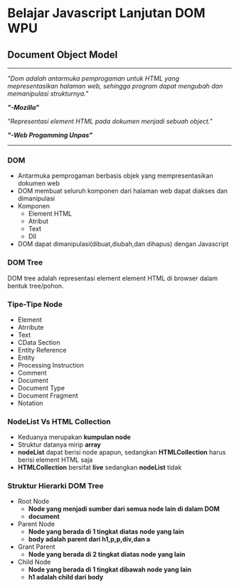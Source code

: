 # Belajar Javascript Lanjutan DOM WPU

## Document Object Model

---
*"Dom adalah antarmuka pemprogaman untuk HTML yang mepresentasikan halaman web, sehingga program dapat mengubah dan memanipulasi strukturnya."*

***"-Mozilla"***

*"Representasi element HTML pada dokumen menjadi sebuah object."*

***"-Web Progamming Unpas"***

---

### DOM

* Antarmuka pemprogaman berbasis objek yang mempresentasikan dokumen web
* DOM membuat seluruh komponen dari halaman web dapat diakses dan dimanipulasi
* Komponen
  * Element HTML
  * Atribut
  * Text
  * Dll
* DOM dapat dimanipulasi(dibuat,diubah,dan dihapus) dengan Javascript

### DOM Tree

DOM tree adalah representasi element element HTML di browser dalam bentuk tree/pohon.

### Tipe-Tipe Node

* Element
* Atrribute
* Text
* CData Section
* Entity Reference
* Entity
* Processing Instruction
* Comment
* Document
* Document Type
* Document Fragment
* Notation

### NodeList Vs HTML Collection

* Keduanya merupakan **kumpulan node**
* Struktur datanya mirip **array**
* **nodeList** dapat berisi node apapun, sedangkan **HTMLCollection** harus berisi element HTML saja
* **HTMLCollection** bersifat **live** sedangkan **nodeList** tidak

### Struktur Hierarki DOM Tree

* Root Node
  * **Node yang menjadi sumber dari semua node lain di dalam DOM**
  * **document**
* Parent Node
  * **Node yang berada di 1 tingkat diatas node yang lain**
  * **body adalah parent dari h1,p,p,div,dan a**
* Grant Parent
  * **Node yang berada di 2 tingkat diatas node yang lain**
* Child Node
  * **Node yang berada di 1 tingkat dibawah node yang lain**
  * **h1 adalah child dari body**
